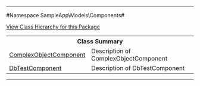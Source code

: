 

- - -

#Namespace SampleApp\Models\Components#

<div><a href='https://github.com/JeyDotC/Hirudo-docs/blob/master/SampleApp/Models/Components//package-tree.md'>View Class Hierarchy for this Package</a></div>

<table class="title">
<tr><th colspan="2" class="title">Class Summary</th></tr>
<tr><td class="name"><a href="https://github.com/JeyDotC/Hirudo-docs/blob/master/SampleApp/Models/Components/ComplexObjectComponent.md">ComplexObjectComponent</a></td><td class="description">Description of ComplexObjectComponent</td></tr>
<tr><td class="name"><a href="https://github.com/JeyDotC/Hirudo-docs/blob/master/SampleApp/Models/Components/DbTestComponent.md">DbTestComponent</a></td><td class="description">Description of DbTestComponent</td></tr>
</table>

- - -

